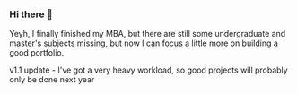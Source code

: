 ### Hi there 👋

Yeyh, I finally finished my MBA, but there are still some undergraduate and master's subjects missing, but now I can focus a little more on building a good portfolio.

v1.1 update - I've got a very heavy workload, so good projects will probably only be done next year
<!--
**getHibou/getHibou** is a ✨ _special_ ✨ repository because its `README.md` (this file) appears on your GitHub profile.

Here are some ideas to get you started:

- 🔭 I’m currently working on ...
- 🌱 I’m currently learning ...
- 👯 I’m looking to collaborate on ...
- 🤔 I’m looking for help with ...
- 💬 Ask me about ...
- 📫 How to reach me: ...
- 😄 Pronouns: ...
- ⚡ Fun fact: ...
-->

